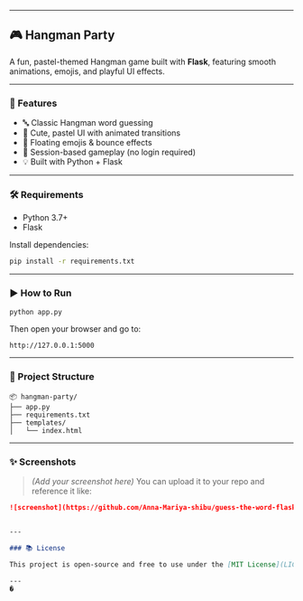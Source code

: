 

---

## 🎮 Hangman Party

A fun, pastel-themed Hangman game built with **Flask**, featuring smooth animations, emojis, and playful UI effects.


---

### 🚀 Features

* 🔤 Classic Hangman word guessing
* 🎨 Cute, pastel UI with animated transitions
* 🎉 Floating emojis & bounce effects
* 🧠 Session-based gameplay (no login required)
* 💡 Built with Python + Flask

---

### 🛠️ Requirements

* Python 3.7+
* Flask

Install dependencies:

```bash
pip install -r requirements.txt
```

---

### ▶️ How to Run

```bash
python app.py
```

Then open your browser and go to:

```
http://127.0.0.1:5000
```

---

### 📁 Project Structure

```
📦 hangman-party/
├── app.py
├── requirements.txt
├── templates/
│   └── index.html
```

---

### ✨ Screenshots

> *(Add your screenshot here)*
> You can upload it to your repo and reference it like:

```md
![screenshot](https://github.com/Anna-Mariya-shibu/guess-the-word-flask/blob/main/Screenshot%202025-10-03%20140329.png)


---

### 📚 License

This project is open-source and free to use under the [MIT License](LICENSE).

---
�
